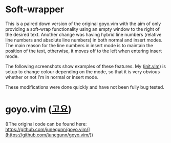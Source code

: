 Soft-wrapper
============

This is a paired down version of the original goyo.vim with the aim of only providing a soft-wrap functionality using an empty window to the right of the desired text. Another change was having hybrid line numbers (relative line numbers and absolute line numbers) in both normal and insert modes. The main reason for the line numbers in insert mode is to maintain the position of the text, otherwise, it moves off to the left when entering insert mode.

The following screenshots show examples of these features. My ([init.vim](https://github.com/KevinJohnMulligan/nvim)) is setup to change colour depending on the mode, so that it is very obvious whether or not I'm in normal or insert mode.

These modifications were done quickly and have not been fully bug tested.

goyo.vim ([고요](http://en.wiktionary.org/wiki/고요하다))
=========================================================
([The original code can be found here:   https://github.com/junegunn/goyo.vim/](https://github.com/junegunn/goyo.vim/))
